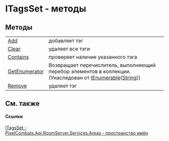 # ITagsSet - методы




## Методы
<table>
<tr>
<td><a href="705de7a1-f754-537c-06ac-e995c3f6d6b7">Add</a></td>
<td>добавляет тэг</td></tr>
<tr>
<td><a href="941dc1b4-13a5-4dd2-793e-cacc7757fc68">Clear</a></td>
<td>удаляет все тэги</td></tr>
<tr>
<td><a href="029508b4-bfa6-408f-14c6-55ba6292952c">Contains</a></td>
<td>проверяет наличие указанного тэга</td></tr>
<tr>
<td><a href="https://learn.microsoft.com/dotnet/api/system.collections.generic.ienumerable-1.getenumerator#system-collections-generic-ienumerable-1-getenumerator" target="_blank" rel="noopener noreferrer">GetEnumerator</a></td>
<td>Возвращает перечислитель, выполняющий перебор элементов в коллекции.<br />(Унаследован от <a href="https://learn.microsoft.com/dotnet/api/system.collections.generic.ienumerable-1" target="_blank" rel="noopener noreferrer">IEnumerable</a>(<a href="https://learn.microsoft.com/dotnet/api/system.string" target="_blank" rel="noopener noreferrer">String</a>))</td></tr>
<tr>
<td><a href="41d374ef-9d5e-01e2-ea3b-ba4b3006a22b">Remove</a></td>
<td>удаляет тэг</td></tr>
</table>

## См. также


#### Ссылки
<a href="ce59eee5-9c29-53e7-390b-50d569d6b818">ITagsSet - </a>  
<a href="6bc9ef31-50d8-8455-27b7-3bebd79f746b">PixelCombats.Api.RoomServer.Services.Areas - пространство имён</a>  
